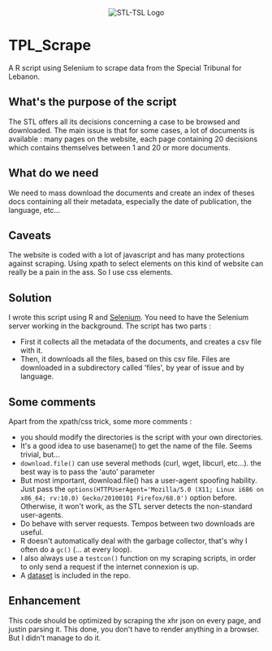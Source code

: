 <p align="center">
  <img src="https://upload.wikimedia.org/wikipedia/commons/thumb/0/0a/Emblem_of_the_Special_Tribunal_for_Lebanon.svg/275px-Emblem_of_the_Special_Tribunal_for_Lebanon.svg.png?uselang=fr" title="STL-TSL Logo">
 </p>

# TPL_Scrape
A R script using Selenium to scrape data from the Special Tribunal for Lebanon.

## What's the purpose of the script

The STL offers all its decisions concerning a case to be browsed and downloaded.
The main issue is that for some cases, a lot of documents is available : many pages on the website, each page containing 20 decisions which contains themselves between 1 and 20 or more documents.

## What do we need

We need to mass download the documents and create an index of theses docs containing all their metadata, especially the date of publication, the language, etc...

## Caveats

The website is coded with a lot of javascript and has many protections against scraping.
Using xpath to select elements on this kind of website can really be a pain in the ass. So I use css elements. 

## Solution 

I wrote this script using R and [Selenium](https://www.seleniumhq.org/download/).
You need to have the Selenium server working in the background.
The script has two parts : 
* First it collects all the metadata of the documents, and creates a csv file with it.
* Then, it downloads all the files, based on this csv file.
Files are downloaded in a subdirectory called 'files', by year of issue and by language.

## Some comments

Apart from the xpath/css trick, some more comments : 
* you should modify the directories is the script with your own directories.
* It's a good idea to use basename() to get the name of the file. Seems trivial, but...
* `download.file()` can use several methods (curl, wget, libcurl, etc...). the best way is to pass the 'auto' parameter
* But most important, download.file() has a user-agent spoofing hability. 
Just pass the 
`options(HTTPUserAgent='Mozilla/5.0 (X11; Linux i686 on x86_64; rv:10.0) Gecko/20100101 Firefox/68.0')`
option before. Otherwise, it won't work, as the STL server detects the non-standard user-agents.
* Do behave with server requests. Tempos between two downloads are useful.
* R doesn't automatically deal with the garbage collector, that's why I often do a `gc()` (... at every loop).
* I also always use a `testcon()` function on my scraping scripts, in order to only send a request if the internet connexion is up.
* A [dataset](https://github.com/hpiedcoq/TPL_Scrape/raw/master/DatasetAll.csv) is included in the repo.

## Enhancement

This code should be optimized by scraping the xhr json on every page, and justin parsing it.
This done, you don't have to render anything in a browser. 
But I didn't manage to do it.




